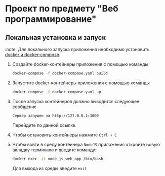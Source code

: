 # Проект по предмету "Веб программирование"

## Локальная установка и запуск

:note: Для локального запуска приложения необходимо установить [docker и docker-compose](https://docs.docker.com/desktop/install/mac-install/).

1. Создайте docker-контейнеры приложения с помощью команды

    ```bash
    docker-compose -f docker-compose.yaml build
    ```

2. Запустите docker-контейнеры приложения с помощью команды

    ```bash
    docker-compose -f docker-compose.yaml up
    ```

3. После запуска контейнеров должно выводится следующее сообщение

    ```bash
    Сервер запущен на http://127.0.0.1:3000
    ```

    Перейдите по данной ссылке.

4. Чтобы остановить контейнеры нажмите `Ctrl + C`

5. Чтобы войти в среду контейнера `NodeJS` приложения откройте новую вкладку терминала и введите команду:

    ```bash
    docker exec -it node_js_web_app /bin/bash
    ```
    
    Для выхода из среды введите `exit`
